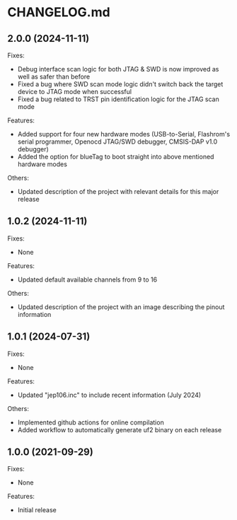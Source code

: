 # CHANGELOG.md

## 2.0.0 (2024-11-11)

Fixes:

 - Debug interface scan logic for both JTAG & SWD is now improved as well as safer than before
 - Fixed a bug where SWD scan mode logic didn't switch back the target device to JTAG mode when successful
 - Fixed a bug related to TRST pin identification logic for the JTAG scan mode
 
Features:
 - Added support for four new hardware modes (USB-to-Serial, Flashrom's serial programmer, Openocd JTAG/SWD debugger, CMSIS-DAP v1.0 debugger)
 - Added the option for blueTag to boot straight into above mentioned hardware modes

Others:
 - Updated description of the project with relevant details for this major release

## 1.0.2 (2024-11-11)

Fixes:

 - None
 
Features:
 - Updated default available channels from 9 to 16 

Others:
 - Updated description of the project with an image describing the pinout information

## 1.0.1 (2024-07-31)

Fixes:

 - None
 
Features:
 - Updated "jep106.inc" to include recent information (July 2024)

Others:
 - Implemented github actions for online compilation
 - Added workflow to automatically generate uf2 binary on each release

## 1.0.0 (2021-09-29)

Fixes:

 - None
 
Features:

 - Initial release
